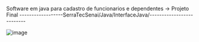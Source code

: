 Software em java para cadastro de funcionarios e dependentes -> Projeto Final
------------------SerraTecSenai/Java/InterfaceJava/--------------------------

![image](https://user-images.githubusercontent.com/78380713/118070951-39fb8180-b37d-11eb-9edf-c160977188d9.png)
